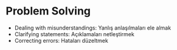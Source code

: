 
# Problem Solving

- Dealing with misunderstandings: Yanlış anlaşılmaları ele almak
- Clarifying statements: Açıklamaları netleştirmek
- Correcting errors: Hataları düzeltmek
